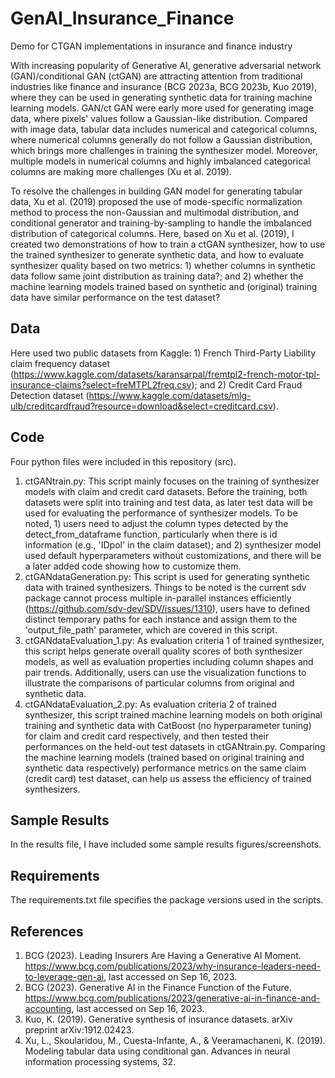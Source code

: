 # GenAI_Insurance_Finance
Demo for CTGAN implementations in insurance and finance industry 

With increasing popularity of Generative AI, generative adversarial network (GAN)/conditional GAN (ctGAN) are attracting attention from traditional industries like finance and insurance (BCG 2023a, BCG 2023b, Kuo 2019), where they can be used in generating synthetic data for training machine learning models. GAN/ct GAN were early more used for generating image data, where pixels' values follow a Gaussian-like distribution. Compared with image data, tabular data includes numerical and categorical columns, where numerical columns generally do not follow a Gaussian distribution, which brings more challenges in training the synthesizer model. Moreover, multiple models in numerical columns and highly imbalanced categorical columns are making more challenges (Xu et al. 2019). 

To resolve the challenges in building GAN model for generating tabular data, Xu et al. (2019) proposed the use of mode-specific normalization method to process the non-Gaussian and multimodal distribution, and conditional generator and training-by-sampling to handle the imbalanced distribution of categorical columns. Here, based on Xu et al. (2019), I created two demonstrations of how to train a ctGAN synthesizer, how to use the trained synthesizer to generate synthetic data, and how to evaluate synthesizer quality based on two metrics: 1) whether columns in synthetic data follow same joint distribution as training data?; and 2) whether the machine learning models trained based on synthetic and (original) training data have similar performance on the test dataset?

## Data 
Here used two public datasets from Kaggle: 1) French Third-Party Liability claim frequency dataset (https://www.kaggle.com/datasets/karansarpal/fremtpl2-french-motor-tpl-insurance-claims?select=freMTPL2freq.csv); and 2) Credit Card Fraud Detection dataset (https://www.kaggle.com/datasets/mlg-ulb/creditcardfraud?resource=download&select=creditcard.csv).

## Code
Four python files were included in this repository (src).
1. ctGANtrain.py: This script mainly focuses on the training of synthesizer models with claim and credit card datasets. Before the training, both datasets were split into training and test data, as later test data will be used for evaluating the performance of synthesizer models. To be noted, 1) users need to adjust the column types detected by the detect_from_dataframe function, particularly when there is id information (e.g., 'IDpol' in the claim dataset); and 2) synthesizer model used default hyperparameters without customizations, and there will be a later added code showing how to customize them.
2. ctGANdataGeneration.py: This script is used for generating synthetic data with trained synthesizers. Things to be noted is the current sdv package cannot process multiple in-parallel instances efficiently (https://github.com/sdv-dev/SDV/issues/1310), users have to defined distinct temporary paths for each instance and assign them to the 'output_file_path' parameter, which are covered in this script.
3. ctGANdataEvaluation_1.py: As evaluation criteria 1 of trained synthesizer, this script helps generate overall quality scores of both synthesizer models, as well as evaluation properties including column shapes and pair trends. Additionally, users can use the visualization functions to illustrate the comparisons of particular columns from original and synthetic data.
4. ctGANdataEvaluation_2.py: As evaluation criteria 2 of trained synthesizer, this script trained machine learning models on both original training and synthetic data with CatBoost (no hyperparameter tuning) for claim and credit card respectively, and then tested their performances on the held-out test datasets in ctGANtrain.py. Comparing the machine learning models (trained based on original training and synthetic data respectively) performance metrics on the same claim (credit card) test dataset, can help us assess the efficiency of trained synthesizers.

## Sample Results
In the results file, I have included some sample results figures/screenshots.

## Requirements
The requirements.txt file specifies the package versions used in the scripts.

## References
1. BCG (2023). Leading Insurers Are Having a Generative AI Moment. <https://www.bcg.com/publications/2023/why-insurance-leaders-need-to-leverage-gen-ai>, last accessed on Sep 16, 2023.
2. BCG (2023). Generative AI in the Finance Function of the Future. <https://www.bcg.com/publications/2023/generative-ai-in-finance-and-accounting>, last accessed on Sep 16, 2023.
3. Kuo, K. (2019). Generative synthesis of insurance datasets. arXiv preprint arXiv:1912.02423.
4. Xu, L., Skoularidou, M., Cuesta-Infante, A., & Veeramachaneni, K. (2019). Modeling tabular data using conditional gan. Advances in neural information processing systems, 32.
